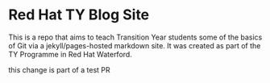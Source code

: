 # Red Hat TY Blog Site 

This is a repo that aims to teach Transition Year students some of the basics of Git via a jekyll/pages-hosted markdown site. It was created as part of the TY Programme in Red Hat Waterford.

this change is part of a test PR
